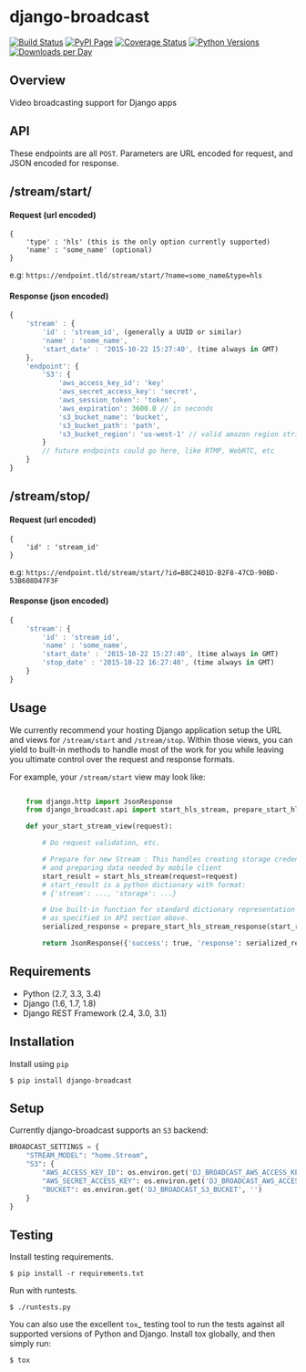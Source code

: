 django-broadcast
======================================

[![Build Status](https://img.shields.io/travis/PerchLive/django-broadcast.svg)](https://travis-ci.org/PerchLive/django-broadcast) [![PyPI Page](https://img.shields.io/pypi/v/django-broadcast.svg)](https://pypi.python.org/pypi/django-broadcast) [![Coverage Status](https://img.shields.io/coveralls/PerchLive/django-broadcast.svg)](https://coveralls.io/github/PerchLive/django-broadcast?branch=master) [![Python Versions](https://img.shields.io/pypi/pyversions/django-broadcast.svg)](https://pypi.python.org/pypi/django-broadcast) [![Downloads per Day](https://img.shields.io/pypi/dd/django-broadcast.svg)](https://pypi.python.org/pypi/django-broadcast)


Overview
--------

Video broadcasting support for Django apps

API
---

These endpoints are all `POST`. Parameters are URL encoded for request, and JSON encoded for response.

## /stream/start/

#### Request (url encoded)

```
{
    'type' : 'hls' (this is the only option currently supported)
	'name' : 'some_name' (optional)
}

```

e.g: `https://endpoint.tld/stream/start/?name=some_name&type=hls`
	

#### Response (json encoded)

```javascript
{
	'stream' : {
		'id' : 'stream_id', (generally a UUID or similar)
		'name' : 'some_name',
		'start_date' : '2015-10-22 15:27:40', (time always in GMT)
	},
	'endpoint': {
		'S3': {
			'aws_access_key_id': 'key'
			'aws_secret_access_key': 'secret',
			'aws_session_token': 'token',
			'aws_expiration': 3600.0 // in seconds
			's3_bucket_name': 'bucket',
			's3_bucket_path': 'path',
			's3_bucket_region': 'us-west-1' // valid amazon region string
		}
		// future endpoints could go here, like RTMP, WebRTC, etc
	}
}

```

## /stream/stop/

#### Request (url encoded)

```
{
	'id' : 'stream_id'
}

```
e.g: `https://endpoint.tld/stream/start/?id=B8C2401D-B2F8-47CD-90BD-53B608D47F3F`
	

#### Response (json encoded)

```javascript
{
    'stream': {
        'id' : 'stream_id',
        'name' : 'some_name',
        'start_date' : '2015-10-22 15:27:40', (time always in GMT)
        'stop_date' : '2015-10-22 16:27:40', (time always in GMT)
    }
}

```

Usage
---
We currently recommend your hosting Django application setup the URL and views for `/stream/start` and `/stream/stop`.
Within those views, you can yield to built-in methods to handle most of the work for you while leaving you ultimate control
over the request and response formats.

For example, your `/stream/start` view may look like:

```python

    from django.http import JsonResponse
    from django_broadcast.api import start_hls_stream, prepare_start_hls_stream_response

    def your_start_stream_view(request):

        # Do request validation, etc.

        # Prepare for new Stream : This handles creating storage credentials
        # and preparing data needed by mobile client
        start_result = start_hls_stream(request=request)
        # start_result is a python dictionary with format:
        # {'stream': ..., 'storage': ...}

        # Use built-in function for standard dictionary representation
        # as specified in API section above.
        serialized_response = prepare_start_hls_stream_response(start_result)

        return JsonResponse({'success': true, 'response': serialized_response})

```


Requirements
------------

-  Python (2.7, 3.3, 3.4)
-  Django (1.6, 1.7, 1.8)
-  Django REST Framework (2.4, 3.0, 3.1)

Installation
------------

Install using `pip`

    $ pip install django-broadcast

Setup
-----

Currently django-broadcast supports an `S3` backend:

```python
BROADCAST_SETTINGS = {
    "STREAM_MODEL": "home.Stream",
    "S3": {
        "AWS_ACCESS_KEY_ID": os.environ.get('DJ_BROADCAST_AWS_ACCESS_KEY', ''),
        "AWS_SECRET_ACCESS_KEY": os.environ.get('DJ_BROADCAST_AWS_ACCESS_SECRET', ''),
        "BUCKET": os.environ.get('DJ_BROADCAST_S3_BUCKET', '')
    }
}

```

Testing
-------

Install testing requirements.

    $ pip install -r requirements.txt

Run with runtests.

    $ ./runtests.py

You can also use the excellent `tox`_ testing tool to run the tests
against all supported versions of Python and Django. Install tox
globally, and then simply run:


    $ tox
